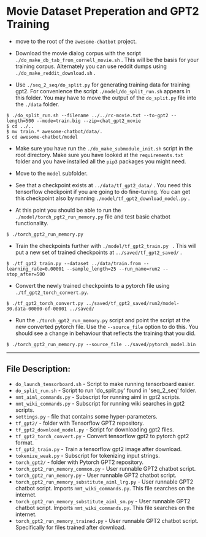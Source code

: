 # Movie Dataset Preperation and GPT2 Training

* move to the root of the `awesome-chatbot` project.

* Download the movie dialog corpus with the script `./do_make_db_tab_from_cornell_movie.sh` . This will be the basis for your training corpus. 
Alternately you can use reddit dumps using `./do_make_reddit_download.sh` .

* Use `./seq_2_seq/do_split.py` for generating training data for training gpt2.
For convenience the script `./model/do_split_run.sh` appears in this folder. You may have
to move the output of the `do_split.py` file into the `./data` folder.

```
$ ./do_split_run.sh --filename ../../rc-movie.txt --to-gpt2 --length=500 --mode=train.big --zip=chat_gpt2_movie
$ cd ../..
$ mv train.* awesome-chatbot/data/.
$ cd awesome-chatbot/model
```


* Make sure you have run the `./do_make_submodule_init.sh` script in the root directory. Make sure you
have looked at the `requirements.txt` folder and you have installed all the `pip3` packages you might need.

* Move to the `model` subfolder.

* See that a checkpoint exists at `../data/tf_gpt2_data/` . You need this tensorflow checkpoint if you are going to do fine-tuning. You can 
get this checkpoint also by running `./model/tf_gpt2_download_model.py` .

* At this point you should be able to run the `./model/torch_pgt2_run_memory.py` file
and test basic chatbot functionality.

```
$ ./torch_gpt2_run_memory.py 
```


* Train the checkpoints further with `./model/tf_gpt2_train.py ` . This
will put a new set of trained checkpoints at `../saved/tf_gpt2_saved/` . 

```
$ ./tf_gpt2_train.py --dataset ../data/train.from --learning_rate=0.00001 --sample_length=25 --run_name=run2 --stop_after=500
```


* Convert the newly trained checkpoints to a pytorch file using `./tf_gpt2_torch_convert.py`. 

```
$ ./tf_gpt2_torch_convert.py ../saved/tf_gpt2_saved/run2/model-30.data-00000-of-00001 ../saved/
```

* Run the `./torch_gpt2_run_memory.py` script and point the script at the new
converted pytorch file. Use the `--source_file` option to do this. You should see
a change in behaviour that reflects the training that you did.

```
$ ./torch_gpt2_run_memory.py --source_file ../saved/pytorch_model.bin 
```
---

## File Description:

* `do_launch_tensorboard.sh` - Script to make running tensorboard easier.
* `do_split_run.sh` - Script to run 'do_split.py' found in 'seq_2_seq' folder.
* `nmt_aiml_commands.py` - Subscript for running aiml in gpt2 scripts.
* `nmt_wiki_commands.py` - Subscript for running wiki searches in gpt2 scripts.
* `settings.py` - file that contains some hyper-parameters.
* `tf_gpt2/` - folder with Tensorflow GPT2 repository.
* `tf_gpt2_download_model.py` - Script for downloading gpt2 files.
* `tf_gpt2_torch_convert.py` - Convert tensorflow gpt2 to pytorch gpt2 format.
* `tf_gpt2_train.py` - Train a tensorflow gpt2 image after download.
* `tokenize_weak.py` - Subscript for tokenizing input strings.
* `torch_gpt2/` - folder with Pytorch GPT2 repository.
* `torch_gpt2_run_memory_common.py` - User runnable GPT2 chatbot script.
* `torch_gpt2_run_memory.py` - User runnable GPT2 chatbot script.
* `torch_gpt2_run_memory_substitute_aiml_lrg.py` - User runnable GPT2 chatbot script. Imports `nmt_wiki_commands.py`. This file searches on the internet.
* `torch_gpt2_run_memory_substitute_aiml_sm.py` - User runnable GPT2 chatbot script. Imports `nmt_wiki_commands.py`. This file searches on the internet.
* `torch_gpt2_run_memory_trained.py` - User runnable GPT2 chatbot script. Specifically for files trained after download.
